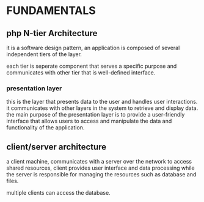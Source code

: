 # FUNDAMENTALS

## php N-tier Architecture

it is a software design pattern, an application is composed of several independent tiers of the layer.

each tier is seperate component that serves a specific purpose and communicates with other tier that is well-defined interface.

### presentation layer

this is the layer that presents data to the user and handles user interactions. it communicates with other layers in the system to retrieve and display data. the main purpose of the presentation layer is to provide a user-friendly interface that allows users to access and manipulate the data and functionality of the application.

## client/server architecture

a client machine, communicates with a server over the network to access shared resources, client provides user interface and data processing while the server is responsible for managing the resources such as database and files.

multiple clients can access the database.
